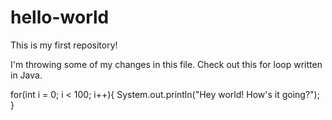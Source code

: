 # hello-world
This is my first repository!

I'm throwing some of my changes in this file. Check out this for loop written in Java.

for(int i = 0; i < 100; i++){
  System.out.println("Hey world! How's it going?");
}
